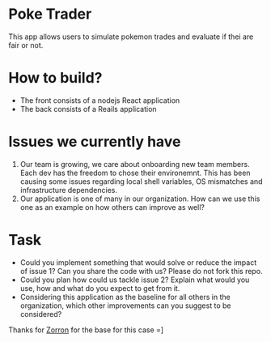 # Poke Trader

This app allows users to simulate pokemon trades and evaluate if thei are fair or not.

# How to build?

- The front consists of a nodejs React application
- The back consists of a Reails application

# Issues we currently have

1. Our  team is growing, we care about onboarding new team members. Each dev has the freedom to chose their environemnt. This has been causing some issues regarding local shell variables, OS mismatches and infrastructure dependencies.
2. Our application is one of many in our organization. How can we use this one as an example on how others can improve as well?

# Task

- Could you implement something that would solve or reduce the impact of issue 1? Can you share the code with us? Please do not fork this repo.
- Could you plan how could us tackle issue 2? Explain what would you use, how and what do you expect to get from it.
- Considering this application as the baseline for all others in the organization, which other improvements can you suggest to be considered?





Thanks for [Zorron](https://github.com/tucazorron) for the base for this case =]
